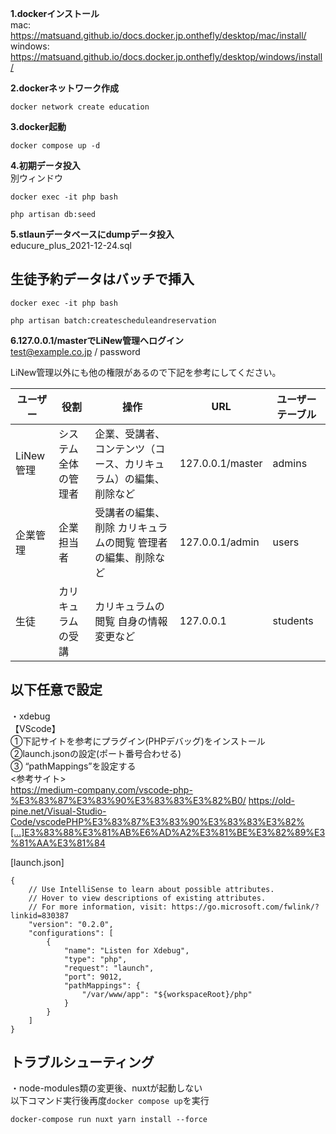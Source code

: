 **1.dockerインストール**  
mac: https://matsuand.github.io/docs.docker.jp.onthefly/desktop/mac/install/ <br>
windows: https://matsuand.github.io/docs.docker.jp.onthefly/desktop/windows/install/

 **2.dockerネットワーク作成** 

```
docker network create education
```

 **3.docker起動** 

```
docker compose up -d
```

 **4.初期データ投入**  
別ウィンドウ

```
docker exec -it php bash
```
```
php artisan db:seed
```

 **5.stlaunデータベースにdumpデータ投入**  
educure_plus_2021-12-24.sql

## 生徒予約データはバッチで挿入

```
docker exec -it php bash
```

```
php artisan batch:createscheduleandreservation
```

 **6.127.0.0.1/masterでLiNew管理へログイン**  
test@example.co.jp / password


LiNew管理以外にも他の権限があるので下記を参考にしてください。

| ユーザー    | 役割                     | 操作                                     | URL                | ユーザーテーブル |
| ----------- | ------------------------ | ---------------------------------------- | ------------------ | --------------- |
| LiNew管理  | システム全体の管理者  | 企業、受講者、コンテンツ（コース、カリキュラム）の編集、削除など | 127.0.0.1/master  | admins          |
| 企業管理    | 企業担当者                     | 受講者の編集、削除 カリキュラムの閲覧 管理者の編集、削除など | 127.0.0.1/admin | users           |
| 生徒        | カリキュラムの受講 | カリキュラムの閲覧 自身の情報変更など       | 127.0.0.1 | students        |


## 以下任意で設定
・xdebug  
【VScode】  
①下記サイトを参考にプラグイン(PHPデバッグ)をインストール  
②launch.jsonの設定(ポート番号合わせる)  
③ “pathMappings”を設定する  
<参考サイト>  
https://medium-company.com/vscode-php-%E3%83%87%E3%83%90%E3%83%83%E3%82%B0/
https://old-pine.net/Visual-Studio-Code/vscodePHP%E3%83%87%E3%83%90%E3%83%83%E3%82%[…]E3%83%88%E3%81%AB%E6%AD%A2%E3%81%BE%E3%82%89%E3%81%AA%E3%81%84

[launch.json]

```
{
    // Use IntelliSense to learn about possible attributes.
    // Hover to view descriptions of existing attributes.
    // For more information, visit: https://go.microsoft.com/fwlink/?linkid=830387
    "version": "0.2.0",
    "configurations": [
        {
            "name": "Listen for Xdebug",
            "type": "php",
            "request": "launch",
            "port": 9012,
            "pathMappings": {
                "/var/www/app": "${workspaceRoot}/php"
            }
        }
    ]
}
```

## トラブルシューティング
・node-modules類の変更後、nuxtが起動しない  
以下コマンド実行後再度`docker compose up`を実行
```
docker-compose run nuxt yarn install --force
```
